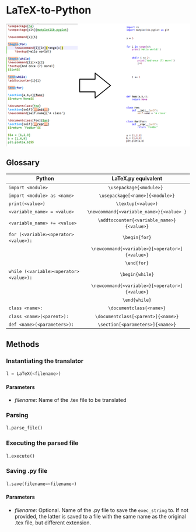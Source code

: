 # LaTeX-to-Python

![alt text](https://raw.githubusercontent.com/Ardweaden/LaTeX-to-Python/master/Images/translation.png "Translation example")

## Glossary

| Python                                | LaTeX.py equivalent                            |
| ------------------------------------- |:----------------------------------------------:|
| `import <module>`                     | `\usepackage{<module>} `                       |
| `import <module> as <name>`           | `\usepackage[<name>]{<module>}`                |
| `print(<value>)`                      | `\textup(<value>)`                             |
| `<variable_name> = <value>`           | `\newcommand{<variable_name>}{<value> }`       |
| `<variable_name> += <value>`          | `\addtocounter{<variable_name>}{<value>}`      |
| `for (<variable><operator><value>):`  | `\begin{for}`                                  |
|                                       | `\newcommand{<variable>}[<operator>]{<value>}` |
|                                       | `\end{for}`                                    |
| `while (<variable><operator><value>):`| `\begin{while}`                                |
|                                       | `\newcommand{<variable>}[<operator>]{<value>}` |
|                                       | `\end{while}`                                  |
| `class <name>:`                       | `\documentclass{<name>}`                       |
| `class <name>(<parent>):`             | `\documentclass[<parent>]{<name>}`             |
| `def <name>(<parameters>):`           | `\section[<parameters>]{<name>}`               |

## Methods

### Instantiating the translator
```python
l = LaTeX(<filename>)
```
#### Parameters
* *filename*: Name of the .tex file to be translated

### Parsing
```python
l.parse_file()
```
### Executing the parsed file
```python
l.execute()
```
### Saving .py file
```python
l.save(filename=<filename>)
```
#### Parameters
* *filename*: Optional. Name of the .py file to save the `exec_string` to. If not provided, the latter is saved to a file with the same name as the original .tex file, but different extension.
